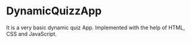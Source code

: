 # DynamicQuizzApp
It is a very basic dynamic quiz App.
Implemented with the help of HTML, CSS and JavaScript.
